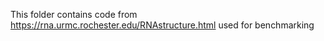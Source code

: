 This folder contains code from https://rna.urmc.rochester.edu/RNAstructure.html used for benchmarking